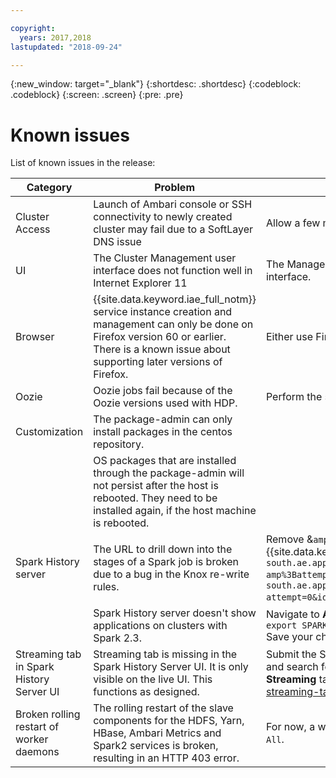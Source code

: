 ```yaml
---

copyright:
  years: 2017,2018
lastupdated: "2018-09-24"

---
```


<!-- Attribute definitions -->
{:new_window: target="_blank"}
{:shortdesc: .shortdesc}
{:codeblock: .codeblock}
{:screen: .screen}
{:pre: .pre}

# Known issues

List of known issues in the release:

| Category | Problem | Workaround |
|------------|-----------|-----------|
| Cluster Access | Launch of Ambari console or SSH connectivity to newly created cluster may fail due to a SoftLayer DNS issue | Allow a few minutes prior to access.|
| UI | The Cluster Management user interface does not function well in Internet Explorer 11 | The Management user interface functions fine in Chrome, Safari and Firefox. Use these browsers to access the user interface. |
| Browser | {{site.data.keyword.iae_full_notm}} service instance creation and management can only be done on Firefox version 60 or earlier. There is a known issue about supporting later versions of Firefox. | Either use Firefox version 60 or earlier, or switch to another supported browser like Chrome or Safari. |
| Oozie | Oozie jobs fail because of the Oozie versions used with HDP. | Perform the steps in the following [workaround](./workaround-oozie-jobs.html). |
| Customization | The package-admin can only install packages in the centos repository. | |
| | OS packages that are installed through the package-admin will not persist after the host is rebooted. They need to be installed again, if the host machine is rebooted. | |   
| Spark History server | The URL to drill down into the stages of a Spark job is broken due to a bug in the Knox re-write rules. | Remove &`amp%3B` from the stages URL. For example, replace the following broken re-write URL (the example uses the {{site.data.keyword.Bluemix_short}} hosting location `us-south`): `https://chs-xxx-yyy-mn001.us-south.ae.appdomain.cloud:8443/gateway/default/sparkhistory/history/application_xxxxxxxxxxx_yyyy/stages/stage?amp%3Battempt=0&id=2` by this workaround URL: `https://chs-yyy-yyyy-mn001.us-south.ae.appdomain.cloud:8443/gateway/default/sparkhistory/history/application_xxxxxxxxxx_yyyy/stages/stage?attempt=0&id=2` . |
| | Spark History server doesn't show applications on clusters with Spark 2.3. | Navigate to **Ambari UI > Spark2 > Configs > Advanced spark2-env > content** and add the following line: </br> `export SPARK_HISTORY_OPTS="-Dspark.ui.proxyBase=/gateway/default/sparkhistory" ` </br> Save your changes and restart your cluster. |
|Streaming tab in Spark History Server UI | Streaming tab is missing in the Spark History Server UI. It is only visible on the live UI. This functions as designed. | Submit the Spark job in client mode as a YARN application. Then go to **Yarn > Quick Links > Resource Manager UI** and search for your launched application. Scroll to the extreme right and click **ApplicationMaster** to see the **Streaming** tab. For more details, see https://community.hortonworks.com/questions/110212/hdp-26-spark-21-streaming-tab-not-available-in-the.html. |   
| Broken rolling restart of worker daemons | The rolling restart of the slave components for the HDFS, Yarn, HBase, Ambari Metrics and Spark2 services is broken, resulting in an HTTP 403 error.  | For now, a workaround is to restart the respective service as a whole from service action menu by selecting `Restart All`.|
